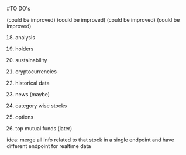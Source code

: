 #TO DO's

<!-- 1. Trending Tickers -->
<!-- 2. most active stocks --> (could be improved)
<!-- 3. top 250 gainers --> (could be improved)
<!-- 4. top losers --> (could be improved)
<!-- 5. top etfs --> (could be improved) 
<!-- 14. futures and bonds -->
<!-- 6. world indices -->
<!-- 7. currencies -->
<!-- 12. profile -->
<!-- 11. statistics -->
<!-- 17. financials -->

18. analysis
19. holders
20. sustainability

9. cryptocurrencies
10. historical data
13. news (maybe)
15. category wise stocks

16. options
8. top mutual funds (later)

idea: merge all info related to that stock in a single endpoint and have different endpoint for realtime data